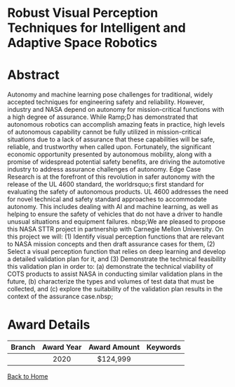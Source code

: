 
Robust Visual Perception Techniques for Intelligent and Adaptive Space Robotics
===============================================================================

# Abstract


Autonomy and machine learning pose challenges for traditional, widely accepted techniques for engineering safety and reliability. However, industry and NASA depend on autonomy for mission-critical functions with a high degree of assurance. While Ramp;D has demonstrated that autonomous robotics can accomplish amazing feats in practice, high levels of autonomous capability cannot be fully utilized in mission-critical situations due to a lack of assurance that these capabilities will be safe, reliable, and trustworthy when called upon. Fortunately, the significant economic opportunity presented by autonomous mobility, along with a promise of widespread potential safety benefits, are driving the automotive industry to address assurance challenges of autonomy. Edge Case Research is at the forefront of this revolution in safer autonomy with the release of the UL 4600 standard, the worldrsquo;s first standard for evaluating the safety of autonomous products. UL 4600 addresses the need for novel technical and safety standard approaches to accommodate autonomy. This includes dealing with AI and machine learning, as well as helping to ensure the safety of vehicles that do not have a driver to handle unusual situations and equipment failures. nbsp;We are pleased to propose this NASA STTR project in partnership with Carnegie Mellon University. On this project we will: (1) Identify visual perception functions that are relevant to NASA mission concepts and then draft assurance cases for them, (2) Select a visual perception function that relies on deep learning and develop a detailed validation plan for it, and (3) Demonstrate the technical feasibility this validation plan in order to: (a) demonstrate the technical viability of COTS products to assist NASA in conducting similar validation plans in the future, (b) characterize the types and volumes of test data that must be collected, and (c) explore the suitability of the validation plan results in the context of the assurance case.nbsp;  

# Award Details

|Branch|Award Year|Award Amount|Keywords|
| :---: | :---: | :---: | :---: |
||2020|$124,999||
  
  


[Back to Home](https://github.com/chrischow/dod_sbir_awards/CC/#690)
